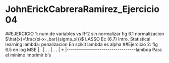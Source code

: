 # JohnErickCabreraRamirez_Ejercicio04
##EJERCICIO 1: num de variables vs R^2 sin normalizar fig 6.1
normalizacion 
$\hat{x}=\frac{xi-x-_bar}{sigma_xi}}$
LASSO
Ec (6.7) Intro. Statistical learning
lambda: penalizacion
En scikit lambda es alpha 
##Ejercicio 2: fig 6.5 en log
MSE
| .
|  .				.
|	.		.
|		*
|----------------------------------lambda
Para el mínimo imprimir b's
